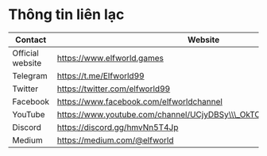 # Thông tin liên lạc

| Contact          | Website                                                                 |
| ---------------- | ----------------------------------------------------------------------- |
| Official website | https://www.elfworld.games                                              |
| Telegram         | https://t.me/Elfworld99                                                 |
| Twitter          | https://twitter.com/elfworld99                                          |
| Facebook         | https://www.facebook.com/elfworldchannel                                |
| YouTube          | https://www.youtube.com/channel/UCjyDBSy\\\_OkTC\\\_q50tjpazPA/featured |
| Discord          | https://discord.gg/hmvNn5T4Jp                                           |
| Medium           | https://medium.com/@elfworld                                            |
